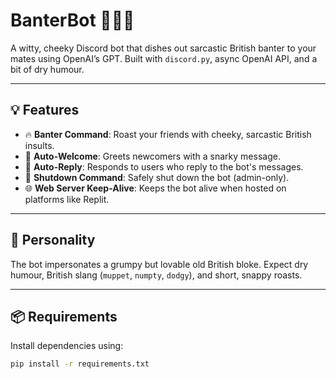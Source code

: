 # BanterBot 🤖🇬🇧

A witty, cheeky Discord bot that dishes out sarcastic British banter to your mates using OpenAI’s GPT. Built with `discord.py`, async OpenAI API, and a bit of dry humour.

---

## 💡 Features

- 🔥 **Banter Command**: Roast your friends with cheeky, sarcastic British insults.
- 🎉 **Auto-Welcome**: Greets newcomers with a snarky message.
- 💬 **Auto-Reply**: Responds to users who reply to the bot's messages.
- 🛑 **Shutdown Command**: Safely shut down the bot (admin-only).
- 🌐 **Web Server Keep-Alive**: Keeps the bot alive when hosted on platforms like Replit.

---

## 🧠 Personality

The bot impersonates a grumpy but lovable old British bloke. Expect dry humour, British slang (`muppet`, `numpty`, `dodgy`), and short, snappy roasts.

---

## 📦 Requirements

Install dependencies using:

```bash
pip install -r requirements.txt
```
